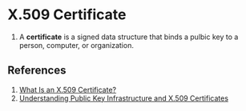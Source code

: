 # X.509 Certificate
1. A **certificate** is a signed data structure that binds a pulbic key to a person, computer, or organization.


## References
1. [What Is an X.509 Certificate?](https://www.ssl.com/faqs/what-is-an-x-509-certificate/)
2. [Understanding Public Key Infrastructure and X.509 Certificates](https://www.linuxjournal.com/content/understanding-public-key-infrastructure-and-x509-certificates)